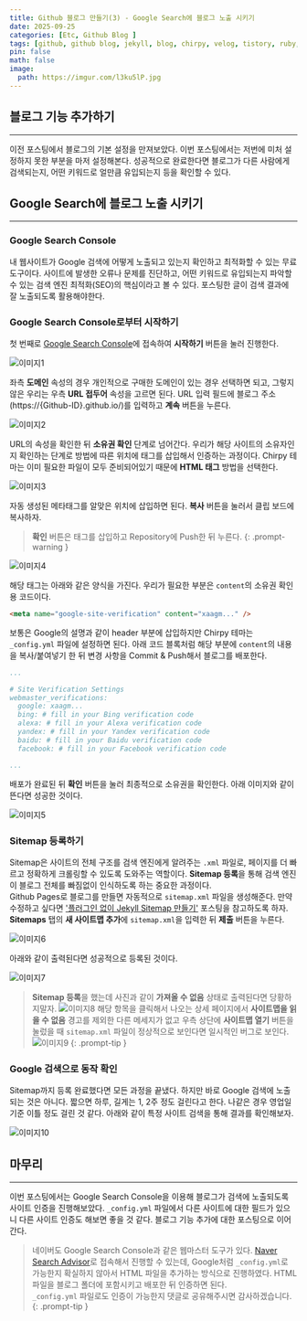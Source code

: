 ```yaml
---
title: Github 블로그 만들기(3) - Google Search에 블로그 노출 시키기
date: 2025-09-25
categories: [Etc, Github Blog ]
tags: [github, github blog, jekyll, blog, chirpy, velog, tistory, ruby, github 블로그, 깃허브, 블로그, 블로그 만들기]
pin: false
math: false
image:
  path: https://imgur.com/l3ku5lP.jpg
---
```


## 블로그 기능 추가하기

---
이전 포스팅에서 블로그의 기본 설정을 만져보았다. 이번 포스팅에서는 저번에 미처 설정하지 못한 부분을 마저 설정해본다. 성공적으로 완료한다면 블로그가 다른 사람에게 검색되는지, 어떤 키워드로 얼만큼 유입되는지 등을 확인할 수 있다.

## Google Search에 블로그 노출 시키기

---

### Google Search Console

내 웹사이트가 Google 검색에 어떻게 노출되고 있는지 확인하고 최적화할 수 있는 무료 도구이다. 사이트에 발생한 오류나 문제를 진단하고, 어떤 키워드로 유입되는지 파악할 수 있는 검색 엔진 최적화(SEO)의 핵심이라고 볼 수 있다. 포스팅한 글이 검색 결과에 잘 노출되도록 활용해야한다.

### Google Search Console로부터 시작하기

첫 번째로 [Google Search Console](https://search.google.com/search-console/about)에 접속하여 **시작하기** 버튼을 눌러 진행한다.

![이미지1](https://imgur.com/AUDoNT5.png)

좌측 **도메인** 속성의 경우 개인적으로 구매한 도메인이 있는 경우 선택하면 되고, 그렇지 않은 우리는 우측 **URL 접두어** 속성을 고르면 된다. URL 입력 필드에 블로그 주소(https://{Github-ID}.github.io/)를 입력하고 **계속** 버튼을 누른다.

![이미지2](https://imgur.com/CvghIKM.png)

URL의 속성을 확인한 뒤 **소유권 확인** 단계로 넘어간다. 우리가 해당 사이트의 소유자인지 확인하는 단계로 방법에 따른 위치에 태그를 삽입해서 인증하는 과정이다. Chirpy 테마는 이미 필요한 파일이 모두 준비되어있기 때문에 **HTML 태그** 방법을 선택한다.

![이미지3](https://imgur.com/YNOdGqw.png)

자동 생성된 메타태그를 알맞은 위치에 삽입하면 된다. **복사** 버튼을 눌러서 클립 보드에 복사하자.
> **확인** 버튼은 태그를 삽입하고 Repository에 Push한 뒤 누른다.
{: .prompt-warning }

![이미지4](https://imgur.com/BWdCj74.png)

해당 태그는 아래와 같은 양식을 가진다. 우리가 필요한 부분은 `content`의 소유권 확인용 코드이다.  

```html
<meta name="google-site-verification" content="xaagm..." />
```

보통은 Google의 설명과 같이 header 부분에 삽입하지만 Chirpy 테마는 `_config.yml` 파일에 설정하면 된다. 아래 코드 블록처럼 해당 부분에 `content`의 내용을 복사/붙여넣기 한 뒤 변경 사항을 Commit & Push해서 블로그를 배포한다.

```yml
...

# Site Verification Settings
webmaster_verifications:
  google: xaagm...
  bing: # fill in your Bing verification code
  alexa: # fill in your Alexa verification code
  yandex: # fill in your Yandex verification code
  baidu: # fill in your Baidu verification code
  facebook: # fill in your Facebook verification code

...
```

배포가 완료된 뒤 **확인** 버튼을 눌러 최종적으로 소유권을 확인한다. 아래 이미지와 같이 뜬다면 성공한 것이다.

![이미지5](https://imgur.com/v2lIeeE.png)

### Sitemap 등록하기

Sitemap은 사이트의 전체 구조를 검색 엔진에게 알려주는 `.xml` 파일로, 페이지를 더 빠르고 정확하게 크롤링할 수 있도록 도와주는 역할이다. **Sitemap 등록**을 통해 검색 엔진이 블로그 전체를 빠짐없이 인식하도록 하는 중요한 과정이다.  
Github Pages로 블로그를 만들면 자동적으로 `sitemap.xml` 파일을 생성해준다. 만약 수정하고 싶다면 ['플러그인 없이 Jekyll Sitemap 만들기'](https://dveamer.github.io/homepage/Sitemap.html) 포스팅을 참고하도록 하자. **Sitemaps** 탭의 **새 사이트맵 추가**에 `sitemap.xml`을 입력한 뒤 **제출** 버튼을 누른다.

![이미지6](https://imgur.com/LI8hZ77.png)

아래와 같이 출력된다면 성공적으로 등록된 것이다.

![이미지7](https://imgur.com/THVOPCu.png)

> **Sitemap 등록**을 했는데 사진과 같이 **가져올 수 없음** 상태로 출력된다면 당황하지말자.
> ![이미지8](https://imgur.com/USfqo8U.png)
> 해당 항목을 클릭해서 나오는 상세 페이지에서 **사이트맵을 읽을 수 없음** 경고를 제외한 다른 메세지가 없고 우측 상단에 **사이트맵 열기** 버튼을 눌렀을 때 `sitemap.xml` 파일이 정상적으로 보인다면 일시적인 버그로 보인다.
> ![이미지9](https://imgur.com/eKRbjQQ.png)
{: .prompt-tip }

### Google 검색으로 동작 확인

Sitemap까지 등록 완료했다면 모든 과정을 끝냈다. 하지만 바로 Google 검색에 노출되는 것은 아니다. 짧으면 하루, 길게는 1, 2주 정도 걸린다고 한다. 나같은 경우 영업일 기준 이틀 정도 걸린 것 같다. 아래와 같이 특정 사이트 검색을 통해 결과를 확인해보자.  

![이미지10](https://imgur.com/i1unVth.png)

## 마무리

---

이번 포스팅에서는 Google Search Console을 이용해 블로그가 검색에 노출되도록 사이트 인증을 진행해보았다. `_config.yml` 파일에서 다른 사이트에 대한 필드가 있으니 다른 사이트 인증도 해보면 좋을 것 같다. 블로그 기능 추가에 대한 포스팅으로 이어간다.

> 네이버도 Google Search Console과 같은 웹마스터 도구가 있다. [Naver Search Advisor](https://searchadvisor.naver.com/)로 접속해서 진행할 수 있는데, Google처럼 `_config.yml`로 가능한지 확실하지 않아서 HTML 파일을 추가하는 방식으로 진행하였다. HTML 파일을 블로그 폴더에 포함시키고 배포한 뒤 인증하면 된다.  
> `_config.yml` 파일로도 인증이 가능한지 댓글로 공유해주시면 감사하겠습니다.
{: .prompt-tip }
